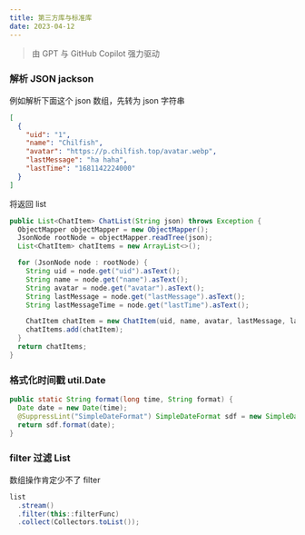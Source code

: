 ```yaml
---
title: 第三方库与标准库
date: 2023-04-12
---
```


> 由 GPT 与 GitHub Copilot 强力驱动

### 解析 JSON jackson

例如解析下面这个 json 数组，先转为 json 字符串

```json
[
  {
    "uid": "1",
    "name": "Chilfish",
    "avatar": "https://p.chilfish.top/avatar.webp",
    "lastMessage": "ha haha",
    "lastTime": "1681142224000"
  }
]
```

将返回 list

```java
public List<ChatItem> ChatList(String json) throws Exception {
  ObjectMapper objectMapper = new ObjectMapper();
  JsonNode rootNode = objectMapper.readTree(json);
  List<ChatItem> chatItems = new ArrayList<>();

  for (JsonNode node : rootNode) {
    String uid = node.get("uid").asText();
    String name = node.get("name").asText();
    String avatar = node.get("avatar").asText();
    String lastMessage = node.get("lastMessage").asText();
    String lastMessageTime = node.get("lastTime").asText();

    ChatItem chatItem = new ChatItem(uid, name, avatar, lastMessage, lastMessageTime);
    chatItems.add(chatItem);
  }
  return chatItems;
}
```

### 格式化时间戳 util.Date

```java
public static String format(long time, String format) {
  Date date = new Date(time);
  @SuppressLint("SimpleDateFormat") SimpleDateFormat sdf = new SimpleDateFormat(format);
  return sdf.format(date);
}
```

### filter 过滤 List

数组操作肯定少不了 filter

```java
list
  .stream()
  .filter(this::filterFunc)
  .collect(Collectors.toList());
```
